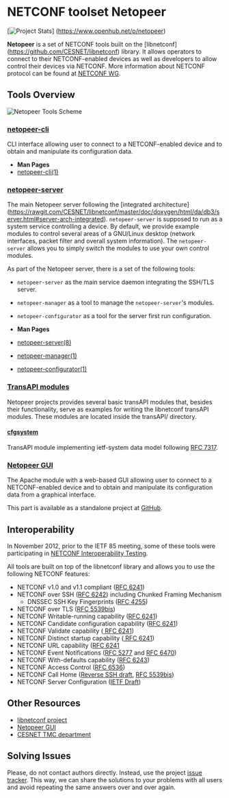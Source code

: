 # NETCONF toolset Netopeer

[![Project Stats](https://www.openhub.net/p/netopeer/widgets/project_thin_badge.gif)]
(https://www.openhub.net/p/netopeer)

**Netopeer** is a set of NETCONF tools built on the [libnetconf]
(https://github.com/CESNET/libnetconf) library. It allows operators to connect
to their NETCONF-enabled devices as well as developers to allow control their
devices via NETCONF. More information about NETCONF protocol can be found at
[NETCONF WG](http://trac.tools.ietf.org/wg/netconf/trac/wiki). 

## Tools Overview

![Netopeer Tools Scheme](https://raw.githubusercontent.com/CESNET/netopeer/wiki/new_netopeer_arch.png)

### [netopeer-cli](./cli)

CLI interface allowing user to connect to a NETCONF-enabled device and to obtain
and manipulate its configuration data.

* **Man Pages**
 * [netopeer-cli(1)](http://netopeer.googlecode.com/git/cli/doc/netopeer-cli.1.html)

### [netopeer-server](./server)

The main Netopeer server following the [integrated architecture]
(https://rawgit.com/CESNET/libnetconf/master/doc/doxygen/html/da/db3/server.html#server-arch-integrated).
`netopeer-server` is supposed to run as a system service controlling a device. By default,
we provide example modules to control several areas of a GNU/Linux desktop (network interfaces,
packet filter and overall system information). The `netopeer-server` allows you to simply switch
the modules to use your own control modules.

As part of the Netopeer server, there is a set of the following tools:
* `netopeer-server` as the main service daemon integrating the SSH/TLS server.
* `netopeer-manager` as a tool to manage the `netopeer-server`'s modules.
* `netopeer-configurator` as a tool for the server first run configuration.

* **Man Pages**
 * [netopeer-server(8)](http://netopeer.googlecode.com/git/server/netopeer-server.8.html)
 * [netopeer-manager(1)](http://netopeer.googlecode.com/git/server/manager/netopeer-manager.1.html)
 * [netopeer-configurator(1)](http://netopeer.googlecode.com/git/server/configurator/netopeer-configurator.1.html)

### [TransAPI modules](./transAPI)

Netopeer projects provides several basic transAPI modules that, besides their
functionality, serve as examples for writing the libnetconf transAPI modules.
These modules are located inside the transAPI/ directory.

#### [cfgsystem](./transAPI/cfgsystem/)

TransAPI module implementing ietf-system data model following [RFC 7317](http://tools.ietf.org/html/rfc7317).

### [Netopeer GUI](https://github.com/CESNET/Netopeer-GUI)

The Apache module with a web-based GUI allowing user to connect to a NETCONF-enabled
device and to obtain and manipulate its configuration data from a graphical interface.

This part is available as a standalone project at [GitHub](https://github.com/CESNET/Netopeer-GUI).


## Interoperability

In November 2012, prior to the IETF 85 meeting, some of these tools were participating in
[NETCONF Interoperability Testing](http://www.internetsociety.org/articles/successful-netconf-interoperability-testing-announced-ietf-85).

All tools are built on top of the libnetconf library and allows you to use the following NETCONF features:

* NETCONF v1.0 and v1.1 compliant ([RFC 6241](http://tools.ietf.org/html/rfc6241))
* NETCONF over SSH ([RFC 6242](http://tools.ietf.org/html/rfc6242)) including Chunked Framing Mechanism
  * DNSSEC SSH Key Fingerprints ([RFC 4255](http://tools.ietf.org/html/rfc4255))
* NETCONF over TLS ([RFC 5539bis](http://tools.ietf.org/html/draft-ietf-netconf-rfc5539bis-05))
* NETCONF Writable-running capability ([RFC 6241](http://tools.ietf.org/html/rfc6241))
* NETCONF Candidate configuration capability ([RFC 6241](http://tools.ietf.org/html/rfc6241))
* NETCONF Validate capability ([ RFC 6241](http://tools.ietf.org/html/rfc6241))
* NETCONF Distinct startup capability ([ RFC 6241](http://tools.ietf.org/html/rfc6241))
* NETCONF URL capability ([RFC 6241](http://tools.ietf.org/html/rfc6241])
* NETCONF Event Notifications ([RFC 5277](http://tools.ietf.org/html/rfc5277) and [RFC 6470](http://tools.ietf.org/html/rfc6470))
* NETCONF With-defaults capability ([RFC 6243](http://tools.ietf.org/html/rfc6243))
* NETCONF Access Control ([RFC 6536](http://tools.ietf.org/html/rfc6536))
* NETCONF Call Home ([Reverse SSH draft](http://tools.ietf.org/html/draft-ietf-netconf-reverse-ssh-05), [RFC 5539bis](http://tools.ietf.org/html/draft-ietf-netconf-rfc5539bis-05))
* NETCONF Server Configuration ([IETF Draft](http://tools.ietf.org/html/draft-kwatsen-netconf-server-01))

## Other Resources

* [libnetconf project](https://github.com/CESNET/libnetconf)
* [Netopeer GUI](https://github.com/CESNET/Netopeer-GUI)
* [CESNET TMC department](https://www.liberouter.org/)

## Solving Issues

Please, do not contact authors directly. Instead, use the project [issue tracker](https://github.com/CESNET/netopeer/issues). This way, we can share the solutions to your problems with all users and avoid repeating the same answers over and over again.
